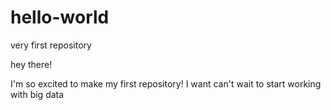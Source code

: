 # hello-world
very first repository

hey there!

I'm so excited to make my first repository!
I want can't wait to start working with big data 
